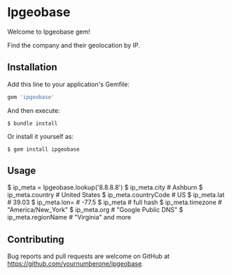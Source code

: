# Ipgeobase

Welcome to Ipgeobase gem!

Find the company and their geolocation by IP.

## Installation

Add this line to your application's Gemfile:

```ruby
gem 'ipgeobase'
```

And then execute:

    $ bundle install

Or install it yourself as:

    $ gem install ipgeobase

## Usage

$ ip_meta = Ipgeobase.lookup('8.8.8.8')
$ ip_meta.city # Ashburn
$ ip_meta.country # United States
$ ip_meta.countryCode # US
$ ip_meta.lat # 39.03
$ ip_meta.lon= # -77.5
$ ip_meta # full hash
$ ip_meta.timezone # "America/New_York"
$ ip_meta.org #	"Google Public DNS"
$ ip_meta.regionName # "Virginia"
and more
## Contributing

Bug reports and pull requests are welcome on GitHub at https://github.com/yournumberone/ipgeobase.

